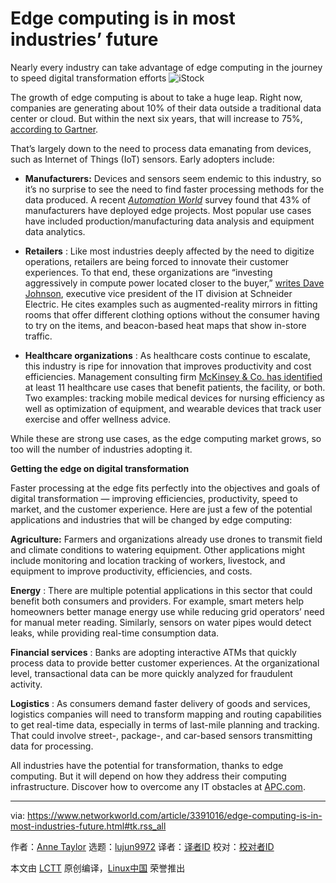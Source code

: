 [#]: collector: (lujun9972)
[#]: translator: (ninifly )
[#]: reviewer: ( )
[#]: publisher: ( )
[#]: url: ( )
[#]: subject: (Edge computing is in most industries’ future)
[#]: via: (https://www.networkworld.com/article/3391016/edge-computing-is-in-most-industries-future.html#tk.rss_all)
[#]: author: (Anne Taylor https://www.networkworld.com/author/Anne-Taylor/)

Edge computing is in most industries’ future
======
Nearly every industry can take advantage of edge computing in the journey to speed digital transformation efforts
![iStock][1]

The growth of edge computing is about to take a huge leap. Right now, companies are generating about 10% of their data outside a traditional data center or cloud. But within the next six years, that will increase to 75%, [according to Gartner][2].

That’s largely down to the need to process data emanating from devices, such as Internet of Things (IoT) sensors. Early adopters include:

  * **Manufacturers:** Devices and sensors seem endemic to this industry, so it’s no surprise to see the need to find faster processing methods for the data produced. A recent [_Automation World_][3] survey found that 43% of manufacturers have deployed edge projects. Most popular use cases have included production/manufacturing data analysis and equipment data analytics.

  * **Retailers** : Like most industries deeply affected by the need to digitize operations, retailers are being forced to innovate their customer experiences. To that end, these organizations are “investing aggressively in compute power located closer to the buyer,” [writes Dave Johnson][4], executive vice president of the IT division at Schneider Electric. He cites examples such as augmented-reality mirrors in fitting rooms that offer different clothing options without the consumer having to try on the items, and beacon-based heat maps that show in-store traffic.



  * **Healthcare organizations** : As healthcare costs continue to escalate, this industry is ripe for innovation that improves productivity and cost efficiencies. Management consulting firm [McKinsey & Co. has identified][5] at least 11 healthcare use cases that benefit patients, the facility, or both. Two examples: tracking mobile medical devices for nursing efficiency as well as optimization of equipment, and wearable devices that track user exercise and offer wellness advice.



While these are strong use cases, as the edge computing market grows, so too will the number of industries adopting it.

**Getting the edge on digital transformation**

Faster processing at the edge fits perfectly into the objectives and goals of digital transformation — improving efficiencies, productivity, speed to market, and the customer experience. Here are just a few of the potential applications and industries that will be changed by edge computing:

**Agriculture:** Farmers and organizations already use drones to transmit field and climate conditions to watering equipment. Other applications might include monitoring and location tracking of workers, livestock, and equipment to improve productivity, efficiencies, and costs.

**Energy** : There are multiple potential applications in this sector that could benefit both consumers and providers. For example, smart meters help homeowners better manage energy use while reducing grid operators’ need for manual meter reading. Similarly, sensors on water pipes would detect leaks, while providing real-time consumption data.

**Financial services** : Banks are adopting interactive ATMs that quickly process data to provide better customer experiences. At the organizational level, transactional data can be more quickly analyzed for fraudulent activity.

**Logistics** : As consumers demand faster delivery of goods and services, logistics companies will need to transform mapping and routing capabilities to get real-time data, especially in terms of last-mile planning and tracking. That could involve street-, package-, and car-based sensors transmitting data for processing.

All industries have the potential for transformation, thanks to edge computing. But it will depend on how they address their computing infrastructure. Discover how to overcome any IT obstacles at [APC.com][6].

--------------------------------------------------------------------------------

via: https://www.networkworld.com/article/3391016/edge-computing-is-in-most-industries-future.html#tk.rss_all

作者：[Anne Taylor][a]
选题：[lujun9972][b]
译者：[译者ID](https://github.com/译者ID)
校对：[校对者ID](https://github.com/校对者ID)

本文由 [LCTT](https://github.com/LCTT/TranslateProject) 原创编译，[Linux中国](https://linux.cn/) 荣誉推出

[a]: https://www.networkworld.com/author/Anne-Taylor/
[b]: https://github.com/lujun9972
[1]: https://images.idgesg.net/images/article/2019/04/istock-1019389496-100794424-large.jpg
[2]: https://www.gartner.com/smarterwithgartner/what-edge-computing-means-for-infrastructure-and-operations-leaders/
[3]: https://www.automationworld.com/article/technologies/cloud-computing/its-not-edge-vs-cloud-its-both
[4]: https://blog.schneider-electric.com/datacenter/2018/07/10/why-brick-and-mortar-retail-quickly-establishing-leadership-edge-computing/
[5]: https://www.mckinsey.com/industries/high-tech/our-insights/new-demand-new-markets-what-edge-computing-means-for-hardware-companies
[6]: https://www.apc.com/us/en/solutions/business-solutions/edge-computing.jsp
